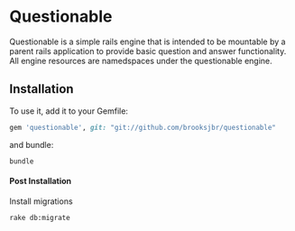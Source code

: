 Questionable
============

Questionable is a simple rails engine that is intended to be mountable by a parent rails application to provide basic question and answer functionality. All engine resources are namedspaces under the questionable engine.

## Installation

To use it, add it to your Gemfile:

```ruby
gem 'questionable', git: "git://github.com/brooksjbr/questionable"
```

and bundle:

```shell
bundle
```

#### Post Installation

Install migrations
```shell
rake db:migrate
```